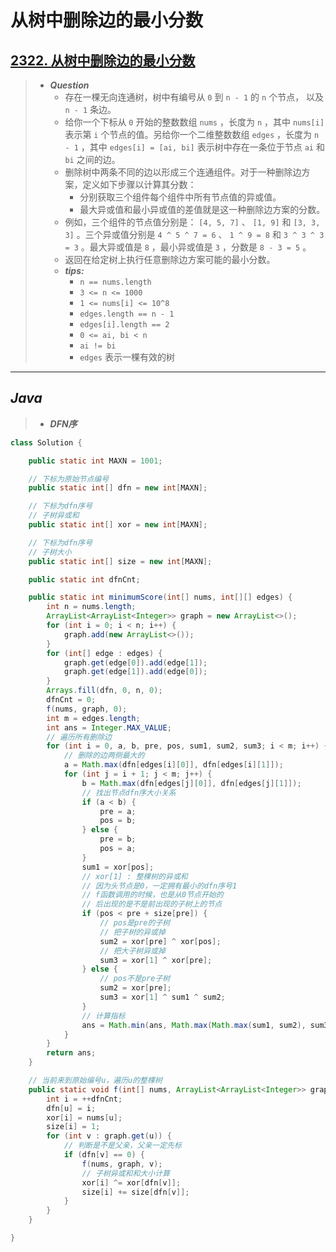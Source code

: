 # 从树中删除边的最小分数

## [2322. 从树中删除边的最小分数](https://leetcode.cn/problems/minimum-score-after-removals-on-a-tree/)

> - ***Question***
>   - 存在一棵无向连通树，树中有编号从 `0` 到 `n - 1` 的 `n` 个节点， 以及 `n - 1` 条边。
>   - 给你一个下标从 `0` 开始的整数数组 `nums` ，长度为 `n` ，其中 `nums[i]` 表示第 `i` 个节点的值。另给你一个二维整数数组 `edges` ，长度为 `n - 1` ，其中 `edges[i] = [ai, bi]` 表示树中存在一条位于节点 `ai` 和 `bi` 之间的边。
>   - 删除树中两条不同的边以形成三个连通组件。对于一种删除边方案，定义如下步骤以计算其分数：
>     - 分别获取三个组件每个组件中所有节点值的异或值。
>     - 最大异或值和最小异或值的差值就是这一种删除边方案的分数。
>   - 例如，三个组件的节点值分别是： `[4, 5, 7]` 、 `[1, 9]` 和 `[3, 3, 3]` 。三个异或值分别是 `4 ^ 5 ^ 7 = 6` 、 `1 ^ 9 = 8` 和 `3 ^ 3 ^ 3 = 3` 。最大异或值是 `8` ，最小异或值是 `3` ，分数是 `8 - 3 = 5` 。
>   - 返回在给定树上执行任意删除边方案可能的最小分数。
>   - ***tips:***
>     - `n == nums.length`
>     - `3 <= n <= 1000`
>     - `1 <= nums[i] <= 10^8`
>     - `edges.length == n - 1`
>     - `edges[i].length == 2`
>     - `0 <= ai, bi < n`
>     - `ai != bi`
>     - `edges` 表示一棵有效的树

---

## *Java*

> - ***DFN序***

```java
class Solution {

    public static int MAXN = 1001;

    // 下标为原始节点编号
    public static int[] dfn = new int[MAXN];

    // 下标为dfn序号
    // 子树异或和
    public static int[] xor = new int[MAXN];

    // 下标为dfn序号
    // 子树大小
    public static int[] size = new int[MAXN];

    public static int dfnCnt;

    public static int minimumScore(int[] nums, int[][] edges) {
        int n = nums.length;
        ArrayList<ArrayList<Integer>> graph = new ArrayList<>();
        for (int i = 0; i < n; i++) {
            graph.add(new ArrayList<>());
        }
        for (int[] edge : edges) {
            graph.get(edge[0]).add(edge[1]);
            graph.get(edge[1]).add(edge[0]);
        }
        Arrays.fill(dfn, 0, n, 0);
        dfnCnt = 0;
        f(nums, graph, 0);
        int m = edges.length;
        int ans = Integer.MAX_VALUE;
        // 遍历所有删除边
        for (int i = 0, a, b, pre, pos, sum1, sum2, sum3; i < m; i++) {
            // 删除的边两侧最大的
            a = Math.max(dfn[edges[i][0]], dfn[edges[i][1]]);
            for (int j = i + 1; j < m; j++) {
                b = Math.max(dfn[edges[j][0]], dfn[edges[j][1]]);
                // 找出节点dfn序大小关系
                if (a < b) {
                    pre = a;
                    pos = b;
                } else {
                    pre = b;
                    pos = a;
                }
                sum1 = xor[pos];
                // xor[1] : 整棵树的异或和
                // 因为头节点是0，一定拥有最小的dfn序号1
                // f函数调用的时候，也是从0节点开始的
                // 后出现的是不是前出现的子树上的节点
                if (pos < pre + size[pre]) {
                    // pos是pre的子树
                    // 把子树的异或掉
                    sum2 = xor[pre] ^ xor[pos];
                    // 把大子树异或掉
                    sum3 = xor[1] ^ xor[pre];
                } else {
                    // pos不是pre子树
                    sum2 = xor[pre];
                    sum3 = xor[1] ^ sum1 ^ sum2;
                }
                // 计算指标
                ans = Math.min(ans, Math.max(Math.max(sum1, sum2), sum3) - Math.min(Math.min(sum1, sum2), sum3));
            }
        }
        return ans;
    }

    // 当前来到原始编号u，遍历u的整棵树
    public static void f(int[] nums, ArrayList<ArrayList<Integer>> graph, int u) {
        int i = ++dfnCnt;
        dfn[u] = i;
        xor[i] = nums[u];
        size[i] = 1;
        for (int v : graph.get(u)) {
            // 判断是不是父亲，父亲一定先标
            if (dfn[v] == 0) {
                f(nums, graph, v);
                // 子树异或和和大小计算
                xor[i] ^= xor[dfn[v]];
                size[i] += size[dfn[v]];
            }
        }
    }

}
```
